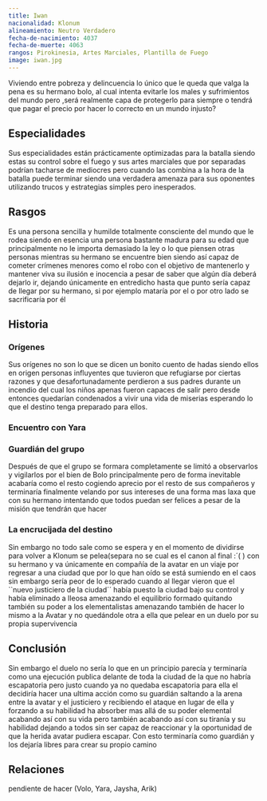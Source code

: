 ```yaml
---
title: Iwan
nacionalidad: Klonum
alineamiento: Neutro Verdadero
fecha-de-nacimiento: 4037
fecha-de-muerte: 4063
rangos: Pirokinesia, Artes Marciales, Plantilla de Fuego
image: iwan.jpg
---
```


Viviendo entre pobreza y delincuencia lo único que le queda que valga la pena es su hermano bolo, al cual intenta evitarle los males y sufrimientos del mundo pero ,será realmente capa de protegerlo para siempre o tendrá que pagar el precio por hacer lo correcto en un mundo injusto?

## Especialidades

Sus especialidades están prácticamente optimizadas para la batalla siendo estas su control sobre el fuego y sus artes marciales que por separadas podrían tacharse de mediocres pero cuando las combina a la hora de la batalla puede terminar siendo una verdadera amenaza para sus oponentes utilizando trucos y estrategias simples pero inesperados.

## Rasgos

Es una persona sencilla y humilde totalmente consciente del mundo que le rodea siendo en esencia una persona bastante madura para su edad que principalmente no le importa demasiado la ley o lo que piensen otras personas mientras su hermano se encuentre bien siendo así capaz de cometer crímenes menores como el robo con el objetivo de mantenerlo y mantener viva su ilusión e inocencia a pesar de saber que algún día deberá dejarlo ir, dejando únicamente en entredicho hasta que punto sería capaz de llegar por su hermano, si por ejemplo mataría por el o por otro lado se sacrificaría por él

## Historia

### Orígenes

Sus orígenes no son lo que se dicen un bonito cuento de hadas siendo ellos en origen personas influyentes que tuvieron que refugiarse por ciertas razones y que desafortunadamente perdieron a sus padres durante un incendio del cual los niños apenas fueron capaces de salir pero desde entonces quedarían condenados a vivir una vida de miserias esperando lo que el destino tenga preparado para ellos.

### Encuentro con Yara



### Guardián del grupo

Después de que el grupo se formara completamente se limitó a observarlos y vigilarlos por el bien de Bolo principalmente pero de forma inevitable acabaría como el resto cogiendo aprecio por el resto de sus compañeros y terminaría finalmente velando por sus intereses de una forma mas laxa que con su hermano intentando que todos puedan ser felices a pesar de la misión que tendrán que hacer

### La encrucijada del destino

Sin embargo no todo sale como se espera y en el momento de dividirse para volver a Klonum se pelea(separa no se cual es el canon al final :´(      ) con su hermano y va únicamente en compañía de la avatar en un viaje por regresar a una ciudad que por lo que han oído se está sumiendo en el caos sin embargo sería peor de lo esperado cuando al llegar vieron que el ``nuevo justiciero de la ciudad´´ había puesto la ciudad bajo su control y había eliminado a Ileosa amenazando el equilibrio formado quitando también su poder a los elementalistas amenazando también de hacer lo mismo a la Avatar y no quedándole otra a ella que pelear en un duelo por su propia supervivencia

## Conclusión

Sin embargo el duelo no sería lo que en un principio parecía y terminaría como una ejecución publica delante de toda la ciudad de la que no habría escapatoria pero justo cuando ya no quedaba escapatoria para ella el decidiría hacer una ultima acción como su guardián saltando a la arena entre la avatar y el justiciero y recibiendo el ataque en lugar de ella y forzando a su habilidad ha absorber mas allá de su poder elemental acabando así con su vida pero también acabando así con su tiranía y su habilidad dejando a todos sin ser capaz de reaccionar y la oportunidad de que la herida avatar pudiera escapar. Con esto terminaría como guardián y los dejaría libres para crear su propio camino

## Relaciones

pendiente de hacer (Volo, Yara, Jaysha, Arik)